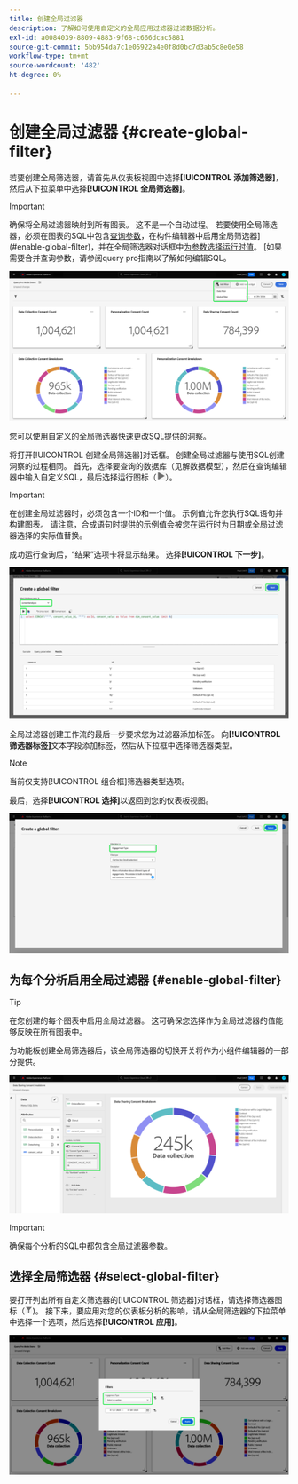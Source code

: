 ```yaml
---
title: 创建全局过滤器
description: 了解如何使用自定义的全局应用过滤器过滤数据分析。
exl-id: a0084039-8809-4883-9f68-c666dcac5881
source-git-commit: 5bb954da7c1e05922a4e0f8d0bc7d3ab5c8e0e58
workflow-type: tm+mt
source-wordcount: '482'
ht-degree: 0%

---
```


# 创建全局过滤器 {#create-global-filter}

若要创建全局筛选器，请首先从仪表板视图中选择&#x200B;**[!UICONTROL 添加筛选器]**，然后从下拉菜单中选择&#x200B;**[!UICONTROL 全局筛选器]**。

>[!IMPORTANT]
>
>确保将全局过滤器映射到所有图表。 这不是一个自动过程。 若要使用全局筛选器，必须在图表的SQL中包含[查询参数](../../../../query-service/ui/parameterized-queries.md)，在构件编辑器中启用全局筛选器](#enable-global-filter)，并在全局筛选器对话框中[为参数选择运行时值](#select-global-filter)。 [如果需要合并查询参数，请参阅query pro指南以了解如何编辑SQL。

![自定义仪表板的“添加筛选器”及其下拉菜单突出显示。](../../../images/customizable-insights/add-filter.png)

您可以使用自定义的全局筛选器快速更改SQL提供的洞察。

将打开[!UICONTROL 创建全局筛选器]对话框。 创建全局过滤器与使用SQL创建洞察的过程相同。 首先，选择要查询的数据库（见解数据模型），然后在查询编辑器中输入自定义SQL，最后选择运行图标（![A运行图标。](../../../images/customizable-insights/run-icon.png)）。

>[!IMPORTANT]
>
>在创建全局过滤器时，必须包含一个ID和一个值。 示例值允许您执行SQL语句并构建图表。 请注意，合成语句时提供的示例值会被您在运行时为日期或全局过滤器选择的实际值替换。

成功运行查询后，“结果”选项卡将显示结果。 选择&#x200B;**[!UICONTROL 下一步]**。

![[!UICONTROL 创建全局筛选器对话框]包含数据集下拉菜单、运行图标和突出显示的下一步。](../../../images/customizable-insights/global-filter.png)

全局过滤器创建工作流的最后一步要求您为过滤器添加标签。 向&#x200B;**[!UICONTROL 筛选器标签]**&#x200B;文本字段添加标签，然后从下拉框中选择筛选器类型。

>[!NOTE]
>
>当前仅支持[!UICONTROL 组合框]筛选器类型选项。

最后，选择&#x200B;**[!UICONTROL 选择]**&#x200B;以返回到您的仪表板视图。

![[!UICONTROL 创建全局筛选器对话框]，其中的“选择”和“筛选器”标签文本输入突出显示。](../../../images/customizable-insights/global-filter-label.png)

## 为每个分析启用全局过滤器 {#enable-global-filter}

>[!TIP]
>
>在您创建的每个图表中启用全局过滤器。 这可确保您选择作为全局过滤器的值能够反映在所有图表中。

为功能板创建全局筛选器后，该全局筛选器的切换开关将作为小组件编辑器的一部分提供。

![带有全局筛选器切换的构件编辑器突出显示。](../../../images/customizable-insights/global-filter-consent.png)

>[!IMPORTANT]
>
>确保每个分析的SQL中都包含全局过滤器参数。

## 选择全局筛选器 {#select-global-filter}

要打开列出所有自定义筛选器的[!UICONTROL 筛选器]对话框，请选择筛选器图标（![筛选器图标）。](../../../images/customizable-insights/filter.png))。 接下来，要应用对您的仪表板分析的影响，请从全局筛选器的下拉菜单中选择一个选项，然后选择&#x200B;**[!UICONTROL 应用]**。

![突出显示筛选对话框的自定义仪表板。](../../../images/customizable-insights/custom-filters.png)
